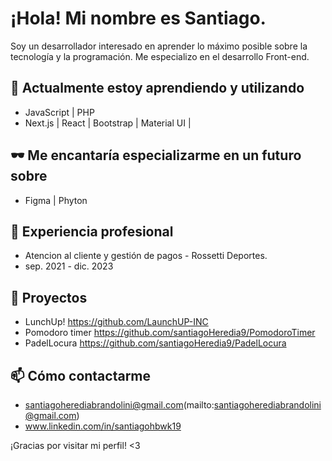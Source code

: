 # ¡Hola! Mi nombre es Santiago.

Soy un desarrollador interesado en aprender lo máximo posible sobre la tecnología y la programación. Me especializo en el desarrollo Front-end.

## 🌱 Actualmente estoy aprendiendo y utilizando

- JavaScript | PHP
- Next.js | React | Bootstrap | Material UI | 

## 🕶️ Me encantaría especializarme en un futuro sobre

- Figma | Phyton

## 💼 Experiencia profesional

- Atencion al cliente y gestión de pagos - Rossetti Deportes.
- sep. 2021 - dic. 2023


## 🚀 Proyectos

- LunchUp! https://github.com/LaunchUP-INC
- Pomodoro timer https://github.com/santiagoHeredia9/PomodoroTimer
- PadelLocura https://github.com/santiagoHeredia9/PadelLocura

## 📫 Cómo contactarme

- santiagoherediabrandolini@gmail.com(mailto:santiagoherediabrandolini@gmail.com)
- www.linkedin.com/in/santiagohbwk19

¡Gracias por visitar mi perfil! <3



